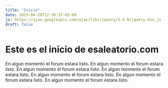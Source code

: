 ```yaml
---
title: "Inicio"
date: 2019-04-26T12:38:37-05:00
js: https://ajax.googleapis.com/ajax/libs/jquery/3.4.0/jquery.min.js
draft: false
---
```


# Este es el inicio de esaleatorio.com

En algun momento el forum estara listo.
En algun momento el forum estara listo.
En algun momento el forum estara listo.
En algun momento el forum estara listo.
En algun momento el forum estara listo.
En algun momento el forum estara listo.
En algun momento el forum estara listo.

<div id='discourse-comments'></div>

<script type="text/javascript">
  DiscourseEmbed = { discourseUrl: 'https://forum.esaleatorio.com/',
                     discourseEmbedUrl: 'https://www.esaleatorio.com' };

  (function() {
    var d = document.createElement('script'); d.type = 'text/javascript'; d.async = true;
    d.src = DiscourseEmbed.discourseUrl + 'javascripts/embed.js';
    (document.getElementsByTagName('head')[0] || document.getElementsByTagName('body')[0]).appendChild(d);
  })();
</script>